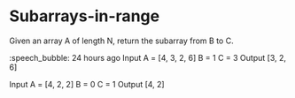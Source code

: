 # Subarrays-in-range
Given an array A of length N, return the subarray from B to C.

:speech_bubble:  24 hours ago
Input
A = [4, 3, 2, 6]
B = 1
C = 3
Output
[3, 2, 6]


Input
A = [4, 2, 2]
B = 0
C = 1
Output
[4, 2]
